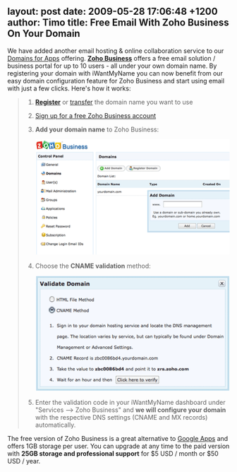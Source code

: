 layout: post
date: 2009-05-28 17:06:48 +1200
author: Timo
title: Free Email With Zoho Business On Your Domain
----

We have added another email hosting & online collaboration service to our [Domains for Apps](https://iwantmyname.com/features/custom-domain-applications-and-dns) offering. **[Zoho Business](https://iwantmyname.com/features/applications/custom-domain-apps/zoho/email-hosting-and-online-office-suite)** offers a free email solution / business portal for up to 10 users - all under your own domain name. By registering your domain with iWantMyName you can now benefit from our easy domain configuration feature for Zoho Business and start using email with just a few clicks. Here's how it works:

> 1. **[Register](https://iwantmyname.com/)** or [transfer](https://iwantmyname.com/domains/domain-transfer) the domain name you want to use
>
> 2. [Sign up for a free Zoho Business account](http://business.zoho.com/)
>
> 3. **Add your domain name** to Zoho Business:
>
>    ![zoho_add_domain.png](/media/2009-05-28-zoho_add_domain.png)
>
> 4. Choose the **CNAME validation** method:
>
>    ![zoho_validate_domain.png](/media/2009-05-28-zoho_validate_domain.png)
>
> 5. Enter the validation code in your iWantMyName dashboard under "Services --> Zoho Business" and **we will configure your domain** with the respective DNS settings (CNAME and MX records) automatically.

The free version of Zoho Business is a great alternative to [Google Apps](https://iwantmyname.com/features/applications/google-apps-for-your-domain) and offers 1GB storage per user. You can upgrade at any time to the paid version with **25GB storage and professional support** for $5 USD / month or $50 USD / year.
